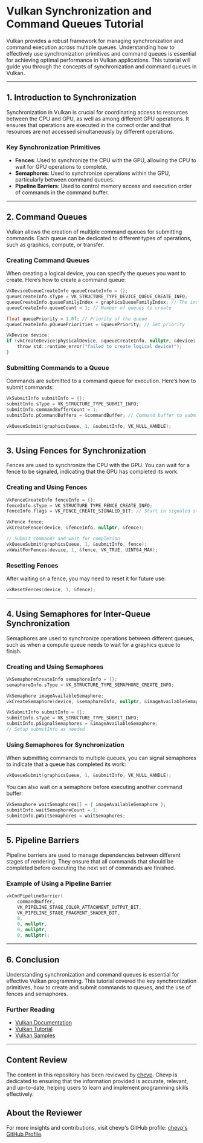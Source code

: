 
# Vulkan Synchronization and Command Queues Tutorial

Vulkan provides a robust framework for managing synchronization and command execution across multiple queues. Understanding how to effectively use synchronization primitives and command queues is essential for achieving optimal performance in Vulkan applications. This tutorial will guide you through the concepts of synchronization and command queues in Vulkan.

---

## 1. Introduction to Synchronization

Synchronization in Vulkan is crucial for coordinating access to resources between the CPU and GPU, as well as among different GPU operations. It ensures that operations are executed in the correct order and that resources are not accessed simultaneously by different operations.

### Key Synchronization Primitives

- **Fences**: Used to synchronize the CPU with the GPU, allowing the CPU to wait for GPU operations to complete.
- **Semaphores**: Used to synchronize operations within the GPU, particularly between command queues.
- **Pipeline Barriers**: Used to control memory access and execution order of commands in the command buffer.

---

## 2. Command Queues

Vulkan allows the creation of multiple command queues for submitting commands. Each queue can be dedicated to different types of operations, such as graphics, compute, or transfer.

### Creating Command Queues

When creating a logical device, you can specify the queues you want to create. Here’s how to create a command queue:

```c
VkDeviceQueueCreateInfo queueCreateInfo = {};
queueCreateInfo.sType = VK_STRUCTURE_TYPE_DEVICE_QUEUE_CREATE_INFO;
queueCreateInfo.queueFamilyIndex = graphicsQueueFamilyIndex; // The index of the queue family
queueCreateInfo.queueCount = 1; // Number of queues to create

float queuePriority = 1.0f; // Priority of the queue
queueCreateInfo.pQueuePriorities = &queuePriority; // Set priority

VkDevice device;
if (vkCreateDevice(physicalDevice, &queueCreateInfo, nullptr, &device) != VK_SUCCESS) {
    throw std::runtime_error("failed to create logical device!");
}
```

### Submitting Commands to a Queue

Commands are submitted to a command queue for execution. Here’s how to submit commands:

```c
VkSubmitInfo submitInfo = {};
submitInfo.sType = VK_STRUCTURE_TYPE_SUBMIT_INFO;
submitInfo.commandBufferCount = 1;
submitInfo.pCommandBuffers = &commandBuffer; // Command buffer to submit

vkQueueSubmit(graphicsQueue, 1, &submitInfo, VK_NULL_HANDLE);
```

---

## 3. Using Fences for Synchronization

Fences are used to synchronize the CPU with the GPU. You can wait for a fence to be signaled, indicating that the GPU has completed its work.

### Creating and Using Fences

```c
VkFenceCreateInfo fenceInfo = {};
fenceInfo.sType = VK_STRUCTURE_TYPE_FENCE_CREATE_INFO;
fenceInfo.flags = VK_FENCE_CREATE_SIGNALED_BIT; // Start in signaled state

VkFence fence;
vkCreateFence(device, &fenceInfo, nullptr, &fence);

// Submit commands and wait for completion
vkQueueSubmit(graphicsQueue, 1, &submitInfo, fence);
vkWaitForFences(device, 1, &fence, VK_TRUE, UINT64_MAX);
```

### Resetting Fences

After waiting on a fence, you may need to reset it for future use:

```c
vkResetFences(device, 1, &fence);
```

---

## 4. Using Semaphores for Inter-Queue Synchronization

Semaphores are used to synchronize operations between different queues, such as when a compute queue needs to wait for a graphics queue to finish.

### Creating and Using Semaphores

```c
VkSemaphoreCreateInfo semaphoreInfo = {};
semaphoreInfo.sType = VK_STRUCTURE_TYPE_SEMAPHORE_CREATE_INFO;

VkSemaphore imageAvailableSemaphore;
vkCreateSemaphore(device, &semaphoreInfo, nullptr, &imageAvailableSemaphore);

VkSubmitInfo submitInfo = {};
submitInfo.sType = VK_STRUCTURE_TYPE_SUBMIT_INFO;
submitInfo.pSignalSemaphores = &imageAvailableSemaphore;
// Setup submitInfo as needed
```

### Using Semaphores for Synchronization

When submitting commands to multiple queues, you can signal semaphores to indicate that a queue has completed its work:

```c
vkQueueSubmit(graphicsQueue, 1, &submitInfo, VK_NULL_HANDLE);
```

You can also wait on a semaphore before executing another command buffer:

```c
VkSemaphore waitSemaphores[] = { imageAvailableSemaphore };
submitInfo.waitSemaphoreCount = 1;
submitInfo.pWaitSemaphores = waitSemaphores;
```

---

## 5. Pipeline Barriers

Pipeline barriers are used to manage dependencies between different stages of rendering. They ensure that all commands that should be completed before executing the next set of commands are finished.

### Example of Using a Pipeline Barrier

```c
vkCmdPipelineBarrier(
    commandBuffer,
    VK_PIPELINE_STAGE_COLOR_ATTACHMENT_OUTPUT_BIT,
    VK_PIPELINE_STAGE_FRAGMENT_SHADER_BIT,
    0,
    0, nullptr,
    0, nullptr,
    0, nullptr);
```

---

## 6. Conclusion

Understanding synchronization and command queues is essential for effective Vulkan programming. This tutorial covered the key synchronization primitives, how to create and submit commands to queues, and the use of fences and semaphores.

### Further Reading

- [Vulkan Documentation](https://www.khronos.org/vulkan/)
- [Vulkan Tutorial](https://vulkan-tutorial.com/)
- [Vulkan Samples](https://github.com/KhronosGroup/Vulkan-Samples)

---

## Content Review

The content in this repository has been reviewed by [chevp](https://github.com/chevp). Chevp is dedicated to ensuring that the information provided is accurate, relevant, and up-to-date, helping users to learn and implement programming skills effectively.

## About the Reviewer

For more insights and contributions, visit chevp's GitHub profile: [chevp's GitHub Profile](https://github.com/chevp).